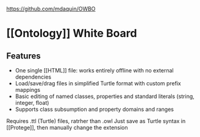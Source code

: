 https://github.com/mdaquin/OWBO

# [[Ontology]] White Board

## Features

-   One single [[HTML]] file: works entirely offline with no external dependencies
-   Load/save/drag files in simplified Turtle format with custom prefix mappings
-   Basic editing of named classes, properties and standard literals (string, integer, float)
-   Supports class subsumption and property domains and ranges

Requires .ttl (Turtle) files, ratrher than .owl
Just save as Turtle syntax in [[Protege]], then manually change the extension
